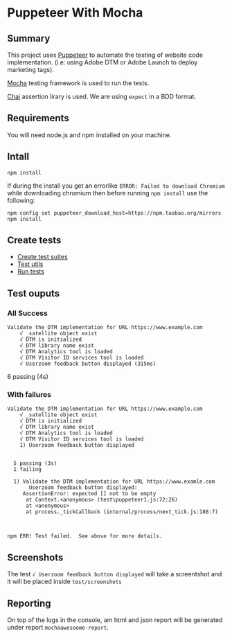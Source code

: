 # Puppeteer With Mocha

## Summary

This project uses [Puppeteer](https://developers.google.com/web/tools/puppeteer/) to automate the testing of website code implementation. (i.e: using Adobe DTM or Adobe Launch to deploy marketing tags).

[Mocha](https://mochajs.org/) testing framework is used to run the tests.

[Chai](http://www.chaijs.com/) assertion lirary is used. We are using `expect` in a BDD format.

## Requirements

You will need node.js and npm installed on your machine.

## Intall 

```
npm install
```
If during the install you get an errorlike `ERROR: Failed to download Chromium`  while downloading chromium then before running `npm install` use the following:

```
npm config set puppeteer_download_host=https://npm.taobao.org/mirrors
npm install
```

## Create tests

* [Create test suites](docs/create_test_suites.md)
* [Test utils](docs/test_utils.md)
* [Run tests](docs/run_tests.md)

## Test ouputs

### All Success

```
Validate the DTM implementation for URL https://www.example.com
    √ _satellite object exist
    √ DTM is initialized
    √ DTM library name exist
    √ DTM Analytics tool is loaded
    √ DTM Visitor ID services tool is loaded
    √ Userzoom feedback button displayed (315ms)
```

  6 passing (4s)


### With failures

```
Validate the DTM implementation for URL https://www.example.com
    √ _satellite object exist
    √ DTM is initialized
    √ DTM library name exist
    √ DTM Analytics tool is loaded
    √ DTM Visitor ID services tool is loaded
    1) Userzoom feedback button displayed


  5 passing (3s)
  1 failing

  1) Validate the DTM implementation for URL https://www.examle.com
       Userzoom feedback button displayed:
     AssertionError: expected [] not to be empty
      at Context.<anonymous> (test\puppeteer1.js:72:26)
      at <anonymous>
      at process._tickCallback (internal/process/next_tick.js:188:7)



npm ERR! Test failed.  See above for more details.
```

## Screenshots

The test `√ Userzoom feedback button displayed` will take a screentshot and it will be placed inside `test/screenshots`

## Reporting

On top of the logs in the console, am html and json report will be generated under report `mochaawesoome-report`.

